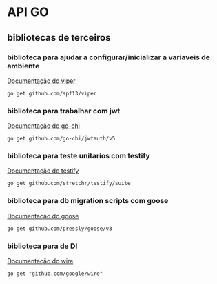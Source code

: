 # API GO

## bibliotecas de terceiros

### biblioteca para ajudar a configurar/inicializar a variaveis de ambiente
[Documentação do viper](https://github.com/spf13/viper)
```shell
go get github.com/spf13/viper
```

### biblioteca para trabalhar com jwt
[Documentação do go-chi](https://github.com/go-chi/jwtauth)
```shell
go get github.com/go-chi/jwtauth/v5
```

### biblioteca para teste unitarios com testify
[Documentação do testify](https://github.com/stretchr/testify#suite-package)
```shell
go get github.com/stretchr/testify/suite
```

### biblioteca para db migration scripts com goose
[Documentação do goose](https://github.com/pressly/goose)
```shell
go get github.com/pressly/goose/v3
```

### biblioteca para de DI
[Documentação do wire](https://github.com/google/wire/blob/main/docs/guide.md)
```shell
go get "github.com/google/wire"
```